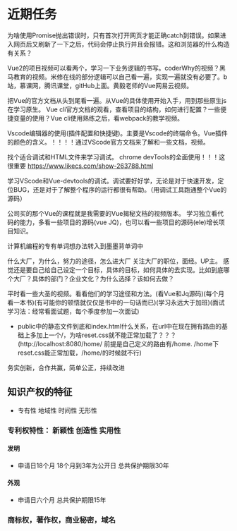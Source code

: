 # 近期任务

为啥使用Promise抛出错误时，只有首次打开网页才能正确catch到错误。如果进入网页后又刷新了一下之后，代码会停止执行并且会报错。这和浏览器的什么构造有关系？

Vue2的项目视频可以看两个，学习一下业务逻辑的书写。coderWhy的视频？黑马教育的视频。米修在线的部分逻辑可以自己看一遍，实现一遍就没有必要了。b站，慕课网，腾讯课堂，gitHub上面。黄毅老师的Vue网易云视频。

把Vue的官方文档从头到尾看一遍。从Vue的具体使用开始入手，用到那些原生js在学习原生。
Vue cli官方文档的观看，查看项目的结构，如何进行配置？一些便捷变量的使用？Vue cli使用熟练之后，看webpack的教学视频。

Vscode编辑器的使用(插件配置和快捷键)。主要是Vscode的终端命令。Vue插件的颜色的含义。！！！！通过VScode官方文档来了解和一些文档，视频。

找个适合调试和HTML文件来学习调试。
chrome devTools的全面使用！！！这很重要 https://www.likecs.com/show-263788.html

学习VScode和Vue-devtools的调试。调试要好好学，无论是对于快速开发，定位BUG，还是对于了解整个程序的运行都很有帮助。（用调试工具跑通整个Vue的源码）

公司买的那个Vue的课程就是我需要的Vue揭秘文档的视频版本。
学习独立看代码的能力，多看一些项目的源码(vue JQ)，也可以看一些项目的源码(ele)增长项目知识。

计算机编程的专有单词想办法转入到墨墨背单词中

什么大厂，为什么，努力的途径，怎么进大厂
关注大厂的职位，面经。UP主。
感觉还是要自己给自己设定一个目标，具体的目标，如何具体的去实现。比如到底哪个大厂？具体的部门？企业文化？为什么选择？该如何去做？

平时看一些大圣的视频。看看他们的学习途径和方法。(看Vue和Jq源码)(每个月看一本书)(有可能你的顿悟就仅仅是书中的一句话而已)(学习永远大于加班)(面试学习法：经常看面试题，每个季度参加一次面试) 
* public中的静态文件到底和index.html什么关系，在url中在现在拥有路由的基础上多加上一个/，为啥reset.css就不能正常加载了？？？(http://localhost:8080/home/    前提是自己定义的路由有/home.   /home下reset.css能正常加载，/home/的时候就不行)

务实创新，合作共赢，简单公正，持续改进

## 知识产权的特征

* 专有性 地域性 时间性 无形性

### 专利权特性： 新颖性 创造性 实用性  

#### 发明

* 申请日18个月 18个月到3年为公开日 总共保护期限30年

#### 外观

* 申请日六个月 总共保护期限15年

### 商标权，著作权，商业秘密，域名